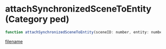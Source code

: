 # attachSynchronizedSceneToEntity (Category ped)

```js
function attachSynchronizedSceneToEntity(sceneID: number, entity: number, boneIndex: number): void
```

[filename](attachSynchronizedSceneToEntity_m.md ':include')